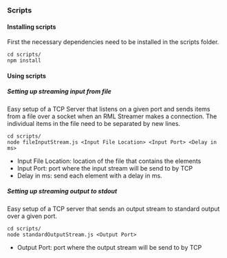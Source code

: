 ### Scripts 

#### Installing scripts

First the necessary dependencies need to be installed in the scripts folder.

```
cd scripts/
npm install
```
#### Using scripts

##### Setting up streaming input from file

Easy setup of a TCP Server that listens on a given port and sends items from a file over a socket when an RML Streamer makes a connection. The individual items in the file need to be separated by new lines.

```
cd scripts/
node fileInputStream.js <Input File Location> <Input Port> <Delay in ms>
```

- Input File Location: location of the file that contains the elements
- Input Port: port where the input stream will be send to by TCP
- Delay in ms: send each element with a delay in ms.

##### Setting up streaming output to stdout

Easy setup of a TCP server that sends an output stream to standard output over a given port.

```
cd scripts/
node standardOutputStream.js <Output Port>
```
- Output Port: port where the output stream will be send to by TCP
